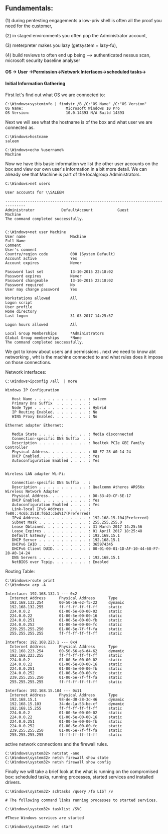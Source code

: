 ## Fundamentals:

\(1\) during pentesting engagements a low-priv shell is often all the proof you need for the customer,

\(2\) in staged environments you often pop the Administrator account,

\(3\) meterpreter makes you lazy \(getsystem = lazy-fu\),

\(4\) build reviews to often end up being --&gt; authenticated nessus scan, microsoft security baseline analyser

#### OS -&gt; User -&gt;Permission-&gt;Network Interfaces-&gt;scheduled tasks-&gt;

#### 

#### **Initial Information Gathering**

First let's find out what OS we are connected to:

```
C:\Windows>systeminfo | findstr /B /C:"OS Name" /C:"OS Version"
OS Name:                   Microsoft Windows 10 Pro
OS Version:                10.0.14393 N/A Build 14393
```

Next we will see what the hostname is of the box and what user we are connected as.

```
C:\Windows>hostname
saleem

C:\Windows>echo %username%
Machine
```

Now we have this basic information we list the other user accounts on the box and view our own user's information in a bit more detail. We can already see that Machine is part of the localgroup Administrators.

```
C:\Windows>net users

User accounts for \\SALEEM

-------------------------------------------------------------------------------
Administrator            DefaultAccount           Guest
Machine
The command completed successfully.


C:\Windows>net user Machine
User name                    Machine
Full Name
Comment
User's comment
Country/region code          000 (System Default)
Account active               Yes
Account expires              Never

Password last set            13-10-2015 22:18:02
Password expires             Never
Password changeable          13-10-2015 22:18:02
Password required            No
User may change password     Yes

Workstations allowed         All
Logon script
User profile
Home directory
Last logon                   31-03-2017 14:25:57

Logon hours allowed          All

Local Group Memberships      *Administrators
Global Group memberships     *None
The command completed successfully.
```

We got to know about users and permissions  . next we need to know abt networking , wht is the machine connected to and what rules does it impose on those connections.

Network interfaces:

```
C:\Windows>ipconfig /all  | more

Windows IP Configuration

   Host Name . . . . . . . . . . . . : saleem
   Primary Dns Suffix  . . . . . . . :
   Node Type . . . . . . . . . . . . : Hybrid
   IP Routing Enabled. . . . . . . . : No
   WINS Proxy Enabled. . . . . . . . : No

Ethernet adapter Ethernet:

   Media State . . . . . . . . . . . : Media disconnected
   Connection-specific DNS Suffix  . :
   Description . . . . . . . . . . . : Realtek PCIe GBE Family Controller
   Physical Address. . . . . . . . . : 68-F7-28-A0-14-24
   DHCP Enabled. . . . . . . . . . . : Yes
   Autoconfiguration Enabled . . . . : Yes


Wireless LAN adapter Wi-Fi:

   Connection-specific DNS Suffix  . :
   Description . . . . . . . . . . . : Qualcomm Atheros AR956x Wireless Network Adapter
   Physical Address. . . . . . . . . : D0-53-49-CF-5E-17
   DHCP Enabled. . . . . . . . . . . : Yes
   Autoconfiguration Enabled . . . . : Yes
   Link-local IPv6 Address . . . . . : fe80::4c65:3518:f6b3:cbd%17(Preferred)
   IPv4 Address. . . . . . . . . . . : 192.168.15.104(Preferred)
   Subnet Mask . . . . . . . . . . . : 255.255.255.0
   Lease Obtained. . . . . . . . . . : 31 March 2017 14:25:56
   Lease Expires . . . . . . . . . . : 01 April 2017 18:25:48
   Default Gateway . . . . . . . . . : 192.168.15.1
   DHCP Server . . . . . . . . . . . : 192.168.15.1
   DHCPv6 IAID . . . . . . . . . . . : 365974345
   DHCPv6 Client DUID. . . . . . . . : 00-01-00-01-1D-AF-10-44-68-F7-28-A0-14-24
   DNS Servers . . . . . . . . . . . : 192.168.15.1
   NetBIOS over Tcpip. . . . . . . . : Enabled
```

Routing Table:

```
C:\Windows>route print
C:\Windows> arp -A

Interface: 192.168.132.1 --- 0x2
  Internet Address      Physical Address      Type
  192.168.132.254       00-50-56-e2-f5-22     dynamic
  192.168.132.255       ff-ff-ff-ff-ff-ff     static
  224.0.0.2             01-00-5e-00-00-02     static
  224.0.0.22            01-00-5e-00-00-16     static
  224.0.0.251           01-00-5e-00-00-fb     static
  224.0.0.252           01-00-5e-00-00-fc     static
  239.255.255.250       01-00-5e-7f-ff-fa     static
  255.255.255.255       ff-ff-ff-ff-ff-ff     static

Interface: 192.168.223.1 --- 0x4
  Internet Address      Physical Address      Type
  192.168.223.254       00-50-56-e6-d4-62     dynamic
  192.168.223.255       ff-ff-ff-ff-ff-ff     static
  224.0.0.2             01-00-5e-00-00-02     static
  224.0.0.22            01-00-5e-00-00-16     static
  224.0.0.251           01-00-5e-00-00-fb     static
  224.0.0.252           01-00-5e-00-00-fc     static
  239.255.255.250       01-00-5e-7f-ff-fa     static
  255.255.255.255       ff-ff-ff-ff-ff-ff     static

Interface: 192.168.15.104 --- 0x11
  Internet Address      Physical Address      Type
  192.168.15.1          98-de-d0-28-3d-46     dynamic
  192.168.15.103        34-de-1a-53-be-cf     dynamic
  192.168.15.255        ff-ff-ff-ff-ff-ff     static
  224.0.0.2             01-00-5e-00-00-02     static
  224.0.0.22            01-00-5e-00-00-16     static
  224.0.0.251           01-00-5e-00-00-fb     static
  224.0.0.252           01-00-5e-00-00-fc     static
  239.255.255.250       01-00-5e-7f-ff-fa     static
  255.255.255.255       ff-ff-ff-ff-ff-ff     static
```

 active network connections and the firewall rules.

```
C:\Windows\system32> netstat -ano
C:\Windows\system32> netsh firewall show state
C:\Windows\system32> netsh firewall show config
```

Finally we will take a brief look at the what is running on the compromised box: scheduled tasks, running processes, started services and installed drivers.

```
C:\Windows\system32> schtasks /query /fo LIST /v

# The following command links running processes to started services.

C:\Windows\system32> tasklist /SVC

#These Windows services are started

C:\Windows\system32> net start



```





